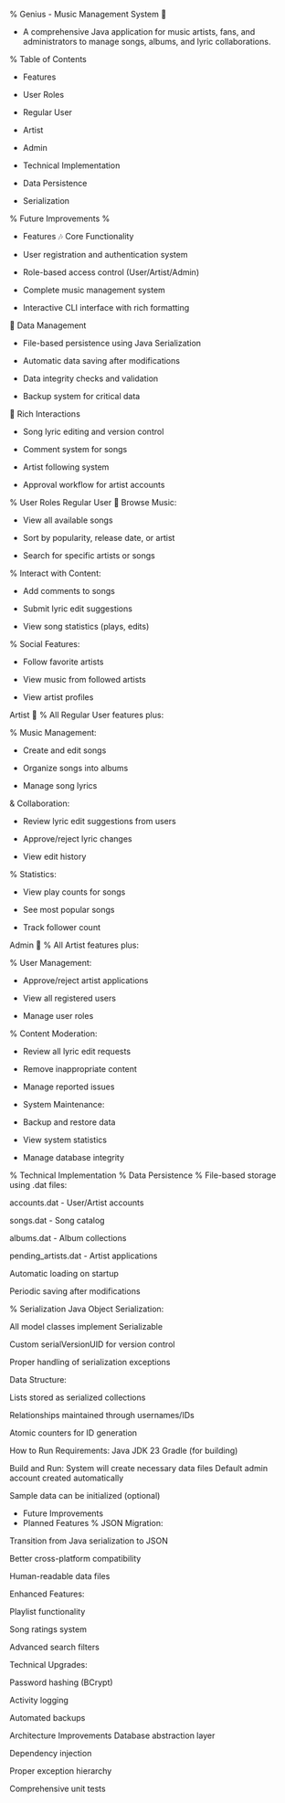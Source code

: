 % Genius - Music Management System 🎵
* A comprehensive Java application for music artists, fans, and administrators to manage songs, albums, and lyric collaborations.

% Table of Contents
* Features

* User Roles

* Regular User

* Artist

* Admin

* Technical Implementation

* Data Persistence

* Serialization

% Future Improvements %

* Features
🎶 Core Functionality
* User registration and authentication system

* Role-based access control (User/Artist/Admin)

* Complete music management system

* Interactive CLI interface with rich formatting

💾 Data Management
* File-based persistence using Java Serialization

* Automatic data saving after modifications

* Data integrity checks and validation

* Backup system for critical data

🎨 Rich Interactions
* Song lyric editing and version control

* Comment system for songs

* Artist following system

* Approval workflow for artist accounts

% User Roles
Regular User 👤
Browse Music:

* View all available songs

* Sort by popularity, release date, or artist

* Search for specific artists or songs

% Interact with Content:

* Add comments to songs

* Submit lyric edit suggestions

* View song statistics (plays, edits)

% Social Features:

* Follow favorite artists

* View music from followed artists

* View artist profiles

Artist 🎤
% All Regular User features plus:

% Music Management:

* Create and edit songs

* Organize songs into albums

* Manage song lyrics

& Collaboration:

* Review lyric edit suggestions from users

* Approve/reject lyric changes

* View edit history

% Statistics:

* View play counts for songs

* See most popular songs

* Track follower count

Admin 👑
% All Artist features plus:

% User Management:

* Approve/reject artist applications

* View all registered users

* Manage user roles

% Content Moderation:

* Review all lyric edit requests

* Remove inappropriate content

* Manage reported issues

* System Maintenance:

* Backup and restore data

* View system statistics

* Manage database integrity

% Technical Implementation
% Data Persistence
% File-based storage using .dat files:

accounts.dat - User/Artist accounts

songs.dat - Song catalog

albums.dat - Album collections

pending_artists.dat - Artist applications

Automatic loading on startup

Periodic saving after modifications

% Serialization
Java Object Serialization:

All model classes implement Serializable

Custom serialVersionUID for version control

Proper handling of serialization exceptions

Data Structure:

Lists stored as serialized collections

Relationships maintained through usernames/IDs

Atomic counters for ID generation

How to Run
Requirements:
Java JDK 23
Gradle (for building)

Build and Run:
System will create necessary data files
Default admin account created automatically

Sample data can be initialized (optional)

* Future Improvements
* Planned Features
% JSON Migration:

Transition from Java serialization to JSON

Better cross-platform compatibility

Human-readable data files

Enhanced Features:

Playlist functionality

Song ratings system

Advanced search filters

Technical Upgrades:

Password hashing (BCrypt)

Activity logging

Automated backups

Architecture Improvements
Database abstraction layer

Dependency injection

Proper exception hierarchy

Comprehensive unit tests
